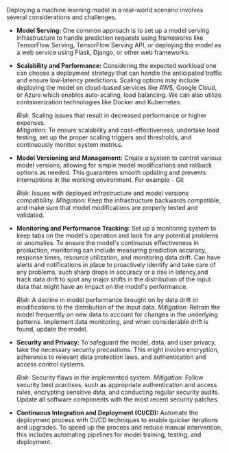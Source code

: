 Deploying a machine learning model in a real-world scenario involves several considerations and challenges.

* **Model Serving:** One common approach is to set up a model serving infrastructure to handle prediction requests using frameworks like TensorFlow Serving, TensorFlow Serving API, or deploying the model as a web service using Flask, Django, or other web frameworks.

* **Scalability and Performance:** Considering the expected workload one can choose a deployment strategy that can handle the anticipated traffic and ensure low-latency predictions. Scaling options may include deploying the model on cloud-based services like AWS, Google Cloud, or Azure which enables auto-scaling, load balancing. We can also utilize containerization technologies like Docker and Kubernetes.

  *Risk:* Scaling issues that result in decreased performance or higher expenses.<br />
  *Mitigation:* To ensure scalability and cost-effectiveness, undertake load testing, set up the proper scaling triggers and thresholds, and continuously monitor             system metrics.

* **Model Versioning and Management:** Create a system to control various model versions, allowing for simple model modifications and rollback options as needed. This guarantees smooth updating and prevents interruptions in the working environment. For example - Git

  *Risk:* Issues with deployed infrastructure and model versions compatibility.
  *Mitigation:* Keep the infrastructure backwards compatible, and make sure that model modifications are properly tested and validated.

* **Monitoring and Performance Tracking:** Set up a monitoring system to keep tabs on the model's operation and look for any potential problems or anomalies. To ensure the model's continuous effectiveness in production, monitoring can include measuring prediction accuracy, response times, resource utilization, and monitoring data drift. Can have alerts and notifications in place to proactively identify and take care of any problems, such sharp drops in accuracy or a rise in latency,and track data drift to spot any major shifts in the distribution of the input data that might have an impact on the model's performance.

  *Risk:* A decline in model performance brought on by data drift or modifications to the distribution of the input data.
  *Mitigation:* Retrain the model frequently on new data to account for changes in the underlying patterns. Implement data monitoring, and when considerable drift            is found, update the model.

* **Security and Privacy:** To safeguard the model, data, and user privacy, take the necessary security precautions. This might involve encryption, adherence to relevant data protection laws, and authentication and access control systems.

  *Risk:* Security flaws in the implemented system.
  *Mitigation:* Follow security best practises, such as appropriate authentication and access rules, encrypting sensitive data, and conducting regular security               audits. Update all software components with the most recent security patches.	

* **Continuous Integration and Deployment (CI/CD):** Automate the deployment process with CI/CD techniques to enable quicker iterations and upgrades. To speed up the process and reduce manual intervention, this includes automating pipelines for model training, testing, and deployment.
